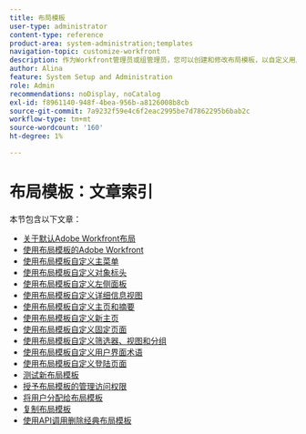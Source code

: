 ```yaml
---
title: 布局模板
user-type: administrator
content-type: reference
product-area: system-administration;templates
navigation-topic: customize-workfront
description: 作为Workfront管理员或组管理员，您可以创建和修改布局模板，以自定义用户的Workfront界面元素。
author: Alina
feature: System Setup and Administration
role: Admin
recommendations: noDisplay, noCatalog
exl-id: f8961140-948f-4bea-956b-a8126008b8cb
source-git-commit: 7a9232f59e4c6f2eac2995be7d7862295b6bab2c
workflow-type: tm+mt
source-wordcount: '160'
ht-degree: 1%

---
```


# 布局模板：文章索引

<!-- Audited: 2/2024 -->

本节包含以下文章：

* [关于默认Adobe Workfront布局](../../../administration-and-setup/customize-workfront/use-layout-templates/about-the-default-wf-layout.md)
* [使用布局模板的Adobe Workfront](../../../administration-and-setup/customize-workfront/use-layout-templates/brand-wf-using-a-layout-template.md)
* [使用布局模板自定义主菜单](../../../administration-and-setup/customize-workfront/use-layout-templates/customize-main-menu.md)
* [使用布局模板自定义对象标头](../../customize-workfront/use-layout-templates/customize-object-headers.md)
* [使用布局模板自定义左侧面板](../../../administration-and-setup/customize-workfront/use-layout-templates/customize-left-panel.md)
* [使用布局模板自定义详细信息视图](../../../administration-and-setup/customize-workfront/use-layout-templates/customize-details-view-layout-template.md)
* [使用布局模板自定义主页和摘要](../../../administration-and-setup/customize-workfront/use-layout-templates/customize-home-summary-layout-template.md)
* [使用布局模板自定义新主页](../../../administration-and-setup/customize-workfront/use-layout-templates/customize-new-home-layout-template.md)
* [使用布局模板自定义固定页面](../../../administration-and-setup/customize-workfront/use-layout-templates/customize-pinned-pages.md)
* [使用布局模板自定义筛选器、视图和分组](../../../administration-and-setup/customize-workfront/use-layout-templates/customize-fvg-list-controls-layout-template.md)
* [使用布局模板自定义用户界面术语](../../../administration-and-setup/customize-workfront/use-layout-templates/customize-terminology.md)
* [使用布局模板自定义登陆页面](../../../administration-and-setup/customize-workfront/use-layout-templates/customize-landing-page.md)
* [测试新布局模板](../../../administration-and-setup/customize-workfront/use-layout-templates/test-a-layout-template.md)
* [授予布局模板的管理访问权限](../../../administration-and-setup/customize-workfront/use-layout-templates/grant-admin-access-layout-template.md)
* [将用户分配给布局模板](../../../administration-and-setup/customize-workfront/use-layout-templates/assign-users-to-layout-template.md)
* [复制布局模板](../../../administration-and-setup/customize-workfront/use-layout-templates/copy-a-layout-template.md)
* [使用API调用删除经典布局模板](../../../administration-and-setup/customize-workfront/use-layout-templates/delete-classic-layout-templates.md)

